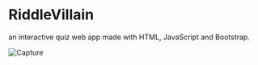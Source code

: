 # RiddleVillain
an interactive quiz web app made with HTML, JavaScript and Bootstrap. 

![Capture](https://user-images.githubusercontent.com/62397382/132057765-9b98e6bc-0589-482e-b85d-6e478db2e32e.PNG)

